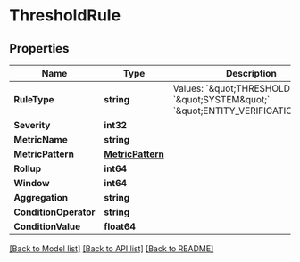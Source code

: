 # ThresholdRule

## Properties

Name | Type | Description | Notes
------------ | ------------- | ------------- | -------------
**RuleType** | **string** | Values: &#x60;\&quot;THRESHOLD\&quot;&#x60;  &#x60;\&quot;SYSTEM\&quot;&#x60;  &#x60;\&quot;ENTITY_VERIFICATION\&quot;&#x60; | 
**Severity** | **int32** |  | [optional] 
**MetricName** | **string** |  | [optional] 
**MetricPattern** | [**MetricPattern**](MetricPattern.md) |  | [optional] 
**Rollup** | **int64** |  | [optional] 
**Window** | **int64** |  | [optional] 
**Aggregation** | **string** |  | [optional] 
**ConditionOperator** | **string** |  | 
**ConditionValue** | **float64** |  | [optional] 

[[Back to Model list]](../README.md#documentation-for-models) [[Back to API list]](../README.md#documentation-for-api-endpoints) [[Back to README]](../README.md)


